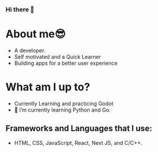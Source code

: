 ### Hi there 👋
# About me:sunglasses:
- A developer.
- Self motivated and a Quick Learner
- Building apps for a better user experience

# What am I up to?
- Currently Learning and practicing Godot 
- 🌱 I’m currently learning Python and Go.

## Frameworks and Languages that I use:
- HTML, CSS, JavaScript, React, Next JS, and C/C++.
